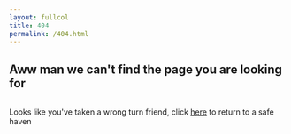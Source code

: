 ```yaml
---
layout: fullcol
title: 404
permalink: /404.html
---
```


<div class="col">
  <h2>Aww man we can't find the page you are looking for</h2>
  <div class="image-wrapper">
      <img src="/media/404.gif" alt="">
  </div>
  <p>Looks like you've taken a wrong turn friend, click <a href="/">here</a> to return to a safe haven</p>

</div>
